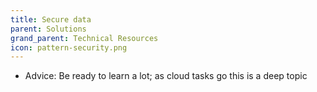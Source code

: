 ```yaml
---
title: Secure data
parent: Solutions
grand_parent: Technical Resources
icon: pattern-security.png
---
```


* Advice: Be ready to learn a lot; as cloud tasks go this is a deep topic
